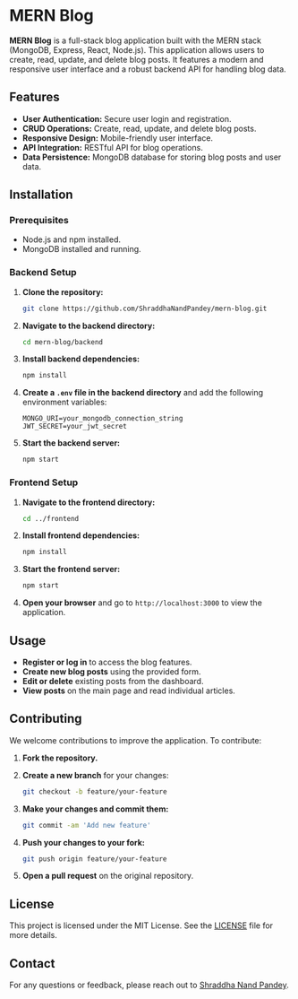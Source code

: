# MERN Blog

**MERN Blog** is a full-stack blog application built with the MERN stack (MongoDB, Express, React, Node.js). This application allows users to create, read, update, and delete blog posts. It features a modern and responsive user interface and a robust backend API for handling blog data.

## Features

- **User Authentication:** Secure user login and registration.
- **CRUD Operations:** Create, read, update, and delete blog posts.
- **Responsive Design:** Mobile-friendly user interface.
- **API Integration:** RESTful API for blog operations.
- **Data Persistence:** MongoDB database for storing blog posts and user data.

## Installation

### Prerequisites

- Node.js and npm installed.
- MongoDB installed and running.

### Backend Setup

1. **Clone the repository:**

    ```bash
    git clone https://github.com/ShraddhaNandPandey/mern-blog.git
    ```

2. **Navigate to the backend directory:**

    ```bash
    cd mern-blog/backend
    ```

3. **Install backend dependencies:**

    ```bash
    npm install
    ```

4. **Create a `.env` file in the backend directory** and add the following environment variables:

    ```env
    MONGO_URI=your_mongodb_connection_string
    JWT_SECRET=your_jwt_secret
    ```

5. **Start the backend server:**

    ```bash
    npm start
    ```

### Frontend Setup

1. **Navigate to the frontend directory:**

    ```bash
    cd ../frontend
    ```

2. **Install frontend dependencies:**

    ```bash
    npm install
    ```

3. **Start the frontend server:**

    ```bash
    npm start
    ```

4. **Open your browser** and go to `http://localhost:3000` to view the application.

## Usage

- **Register or log in** to access the blog features.
- **Create new blog posts** using the provided form.
- **Edit or delete** existing posts from the dashboard.
- **View posts** on the main page and read individual articles.

## Contributing

We welcome contributions to improve the application. To contribute:

1. **Fork the repository.**
2. **Create a new branch** for your changes:

    ```bash
    git checkout -b feature/your-feature
    ```

3. **Make your changes and commit them:**

    ```bash
    git commit -am 'Add new feature'
    ```

4. **Push your changes to your fork:**

    ```bash
    git push origin feature/your-feature
    ```

5. **Open a pull request** on the original repository.

## License

This project is licensed under the MIT License. See the [LICENSE](LICENSE) file for more details.

## Contact

For any questions or feedback, please reach out to [Shraddha Nand Pandey](mailto:your-email@example.com).
